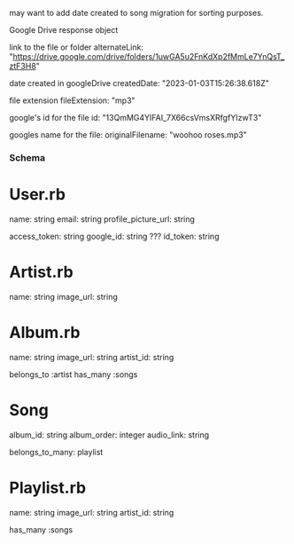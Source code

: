 may want to add date created to song migration for sorting purposes.

Google Drive response object

link to the file or folder
alternateLink: 
"https://drive.google.com/drive/folders/1uwGA5u2FnKdXp2fMmLe7YnQsT_ztF3H8"

date created in googleDrive
createdDate:
"2023-01-03T15:26:38.618Z"

file extension
fileExtension: "mp3"

google's id for the file
id:
"13QmMG4YIFAI_7X66csVmsXRfgfYIzwT3"

googles name for the file:
originalFilename:
"woohoo roses.mp3"


### Schema

# User.rb
name: string
email: string
profile_picture_url: string

access_token: string
google_id: string
??? id_token: string

# Artist.rb
name: string
image_url: string

# Album.rb
name: string
image_url: string
artist_id: string

belongs_to :artist
has_many :songs
# Song
album_id: string
album_order: integer
audio_link: string

belongs_to_many: playlist

# Playlist.rb
name: string
image_url: string
artist_id: string

has_many :songs



